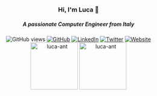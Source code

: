 <div align="center" >
    <h3>Hi, I'm Luca 👋</h3>
    <h5>A passionate Computer Engineer from Italy</h5>
<!--     <img width=70px src="https://raw.githubusercontent.com/luca-ant/luca-ant/main/LA_Q.png"> -->
</div>

<div align="center">
    <img src="https://komarev.com/ghpvc/?username=luca-ant&label=GitHub%20profile%20views&color=28a745&style=flat&color=brightgreen" alt="GitHub views" />
    <a href="https://github.com/luca-ant"><img src="https://img.shields.io/github/followers/luca-ant.svg?label=GitHub&style=flat&color=brightgreen&logo=github" alt="GitHub"></a>
    <a href="https://www.linkedin.com/in/luca-ant"><img src="https://img.shields.io/badge/LinkedIn-blue?style=flat&color=blue&logo=linkedin" alt="LinkedIn"></a>
    <a href="https://twitter.com/luca_antognetti"><img src="https://img.shields.io/twitter/follow/luca_antognetti?label=Twitter&style=flat&color=blue&logo=twitter" alt="Twitter"></a>
    <a href="https://luca-ant.github.io"><img alt="Website" src="https://img.shields.io/website?label=https%3A%2F%2Fluca-ant.github.io&down_color=critical&down_message=down&up_color=success&up_message=up&url=https%3A%2F%2Fluca-ant.github.io"></a>
</div>

<!--
<div align="center">
    <a href="https://github.com/ryo-ma/github-profile-trophy"><img src="https://github-profile-trophy.vercel.app/?username=luca-ant" alt="luca-ant" /></a>
</div>
-->

<!--
<div align="center">
    <h3>Languages and Tools:</h3>
    <a href="https://www.cprogramming.com/" target="_blank"> <img src="https://raw.githubusercontent.com/devicons/devicon/master/icons/c/c-original.svg" alt="c" width="40" height="40"/> </a>
    <a href="https://www.java.com" target="_blank"> <img src="https://raw.githubusercontent.com/devicons/devicon/master/icons/java/java-original.svg" alt="java" width="40" height="40"/> </a>
    <a href="https://www.python.org" target="_blank"> <img src="https://raw.githubusercontent.com/devicons/devicon/master/icons/python/python-original.svg" alt="python" width="40" height="40"/> </a>
    <a href="https://www.linux.org/" target="_blank"> <img src="https://raw.githubusercontent.com/devicons/devicon/master/icons/linux/linux-original.svg" alt="linux" width="40" height="40"/> </a>
    <a href="https://www.docker.com/" target="_blank"> <img src="https://raw.githubusercontent.com/devicons/devicon/master/icons/docker/docker-original-wordmark.svg" alt="docker" width="40" height="40"/> </a> 
    <a href="https://opencv.org/" target="_blank"> <img src="https://www.vectorlogo.zone/logos/opencv/opencv-icon.svg" alt="opencv" width="40" height="40"/> </a>
    <a href="https://www.tensorflow.org" target="_blank"> <img src="https://www.vectorlogo.zone/logos/tensorflow/tensorflow-icon.svg" alt="tensorflow" width="40" height="40"/> </a>
    <a href="https://scikit-learn.org/" target="_blank"> <img src="https://upload.wikimedia.org/wikipedia/commons/0/05/Scikit_learn_logo_small.svg" alt="scikit_learn" width="40" height="40"/> </a>
</div>
-->

<div align="center">
    <img height=125px src="https://github-readme-stats.vercel.app/api?username=luca-ant&show_icons=true&locale=en&theme=vue-dark" alt="luca-ant" />
    <img height=125px src="https://github-readme-stats.vercel.app/api/top-langs?username=luca-ant&show_icons=true&locale=en&layout=compact&theme=vue-dark" alt="luca-ant" />
  <!--   <img src="https://github-readme-streak-stats.herokuapp.com/?user=luca-ant&" alt="luca-ant" /> -->
</div>


<!--
**luca-ant/luca-ant** is a ✨ _special_ ✨ repository because its `README.md` (this file) appears on your GitHub profile.

Here are some ideas to get you started:

- 🔭 I’m currently working on ...
- 🌱 I’m currently learning ...
- 👯 I’m looking to collaborate on ...
- 🤔 I’m looking for help with ...
- 💬 Ask me about ...
- 📫 How to reach me: ...
- 😄 Pronouns: ...
- ⚡ Fun fact: ...
-->
